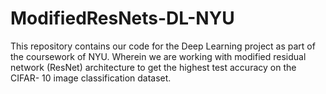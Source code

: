 # ModifiedResNets-DL-NYU
This repository contains our code for the Deep Learning project as part of the coursework of NYU. Wherein we are working with modified residual network (ResNet) architecture to get the highest test accuracy on the CIFAR- 10 image classification dataset.
